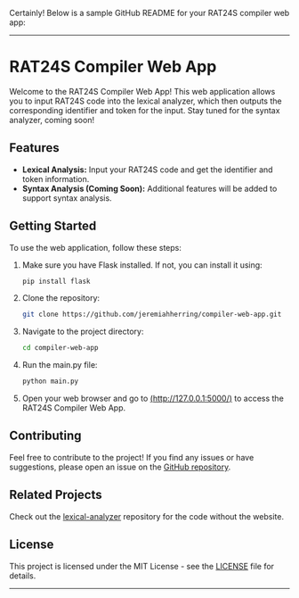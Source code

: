 Certainly! Below is a sample GitHub README for your RAT24S compiler web app:

---

# RAT24S Compiler Web App

Welcome to the RAT24S Compiler Web App! This web application allows you to input RAT24S code into the lexical analyzer, which then outputs the corresponding identifier and token for the input. Stay tuned for the syntax analyzer, coming soon!

## Features

- **Lexical Analysis:** Input your RAT24S code and get the identifier and token information.
- **Syntax Analysis (Coming Soon):** Additional features will be added to support syntax analysis.

## Getting Started

To use the web application, follow these steps:

1. Make sure you have Flask installed. If not, you can install it using:

    ```bash
    pip install flask
    ```

2. Clone the repository:

    ```bash
    git clone https://github.com/jeremiahherring/compiler-web-app.git
    ```

3. Navigate to the project directory:

    ```bash
    cd compiler-web-app
    ```

4. Run the main.py file:

    ```bash
    python main.py
    ```

5. Open your web browser and go to [(http://127.0.0.1:5000/)](http://127.0.0.1:5000/) to access the RAT24S Compiler Web App.

## Contributing

Feel free to contribute to the project! If you find any issues or have suggestions, please open an issue on the [GitHub repository](https://github.com/your-username/rat24s-compiler-web-app/issues).

## Related Projects

Check out the [lexical-analyzer](https://github.com/jeremiahherring/lexical-analyzer) repository for the code without the website.

## License

This project is licensed under the MIT License - see the [LICENSE](LICENSE) file for details.

---
